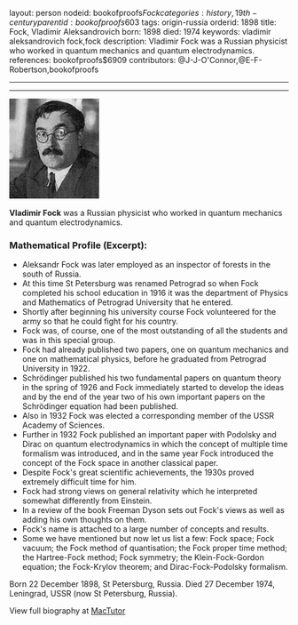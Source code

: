 layout: person
nodeid: bookofproofs$Fock
categories: history,19th-century
parentid: bookofproofs$603
tags: origin-russia
orderid: 1898
title: Fock, Vladimir Aleksandrovich
born: 1898
died: 1974
keywords: vladimir aleksandrovich fock,fock
description: Vladimir Fock was a Russian physicist who worked in quantum mechanics and quantum electrodynamics.
references: bookofproofs$6909
contributors: @J-J-O'Connor,@E-F-Robertson,bookofproofs

---



---

![Fock.jpg](https://github.com/bookofproofs/bookofproofs.github.io/blob/main/_sources/_assets/images/portraits/Fock.jpg?raw=true)

**Vladimir Fock** was a Russian physicist who worked in quantum mechanics and quantum electrodynamics.

### Mathematical Profile (Excerpt):
* Aleksandr Fock was later employed as an inspector of forests in the south of Russia.
* At this time St Petersburg was renamed Petrograd so when Fock completed his school education in 1916 it was the department of Physics and Mathematics of Petrograd University that he entered.
* Shortly after beginning his university course Fock volunteered for the army so that he could fight for his country.
* Fock was, of course, one of the most outstanding of all the students and was in this special group.
* Fock had already published two papers, one on quantum mechanics and one on mathematical physics, before he graduated from Petrograd University in 1922.
* Schrödinger published his two fundamental papers on quantum theory in the spring of 1926 and Fock immediately started to develop the ideas and by the end of the year two of his own important papers on the Schrödinger equation had been published.
* Also in 1932 Fock was elected a corresponding member of the USSR Academy of Sciences.
* Further in 1932 Fock published an important paper with Podolsky and Dirac on quantum electrodynamics in which the concept of multiple time formalism was introduced, and in the same year Fock introduced the concept of the Fock space in another classical paper.
* Despite Fock's great scientific achievements, the 1930s proved extremely difficult time for him.
* Fock had strong views on general relativity which he interpreted somewhat differently from Einstein.
* In a review of the book Freeman Dyson sets out Fock's views as well as adding his own thoughts on them.
* Fock's name is attached to a large number of concepts and results.
* Some we have mentioned but now let us list a few: Fock space; Fock vacuum; the Fock method of quantisation; the Fock proper time method; the Hartree-Fock method; Fock symmetry; the Klein-Fock-Gordon equation; the Fock-Krylov theorem; and Dirac-Fock-Podolsky formalism.

Born 22 December 1898, St Petersburg, Russia. Died 27 December 1974, Leningrad, USSR (now St Petersburg, Russia).

View full biography at [MacTutor](https://mathshistory.st-andrews.ac.uk/Biographies/Fock/)
